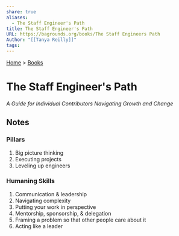 ```yaml
---
share: true
aliases:
  - The Staff Engineer's Path
title: The Staff Engineer's Path
URL: https://bagrounds.org/books/The Staff Engineers Path
Author: "[[Tanya Reilly]]"
tags: 
---
```

[Home](../index.md) > [Books](./index.md)  
# The Staff Engineer's Path  
_A Guide for Individual Contributors Navigating Growth and Change_  
  
## Notes  
### Pillars  
1. Big picture thinking  
2. Executing projects  
3. Leveling up engineers  
  
### Humaning Skills  
1. Communication & leadership  
2. Navigating complexity  
3. Putting your work in perspective  
4. Mentorship, sponsorship, & delegation  
5. Framing a problem so that other people care about it  
6. Acting like a leader  
  
